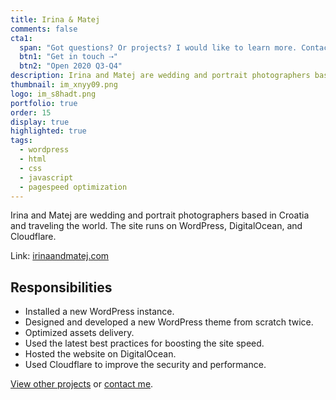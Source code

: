 ```yaml
---
title: Irina & Matej
comments: false
cta1:
  span: "Got questions? Or projects? I would like to learn more. Contact me today!"
  btn1: "Get in touch ⇢"
  btn2: "Open 2020 Q3-Q4"
description: Irina and Matej are wedding and portrait photographers based in Croatia and traveling the world. The site runs on WordPress, DigitalOcean, and Cloudflare.
thumbnail: im_xnyy09.png
logo: im_s8hadt.png
portfolio: true
order: 15
display: true
highlighted: true
tags:
  - wordpress
  - html
  - css
  - javascript
  - pagespeed optimization
---
```


Irina and Matej are wedding and portrait photographers based in Croatia and traveling the world. The site runs on WordPress, DigitalOcean, and Cloudflare.

Link: [irinaandmatej.com](//irinaandmatej.com)

## Responsibilities

- Installed a new WordPress instance.
- Designed and developed a new WordPress theme from scratch twice.
- Optimized assets delivery.
- Used the latest best practices for boosting the site speed.
- Hosted the website on DigitalOcean.
- Used Cloudflare to improve the security and performance.

[View other projects](/portfolio/) or [contact me](/contact/).

